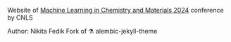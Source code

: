 Website of [Machine Learning in Chemistry and Materials 2024](https://mlcm-24.github.io/) conference by CNLS

[](mlcm-logo.jpg)


Author: Nikita Fedik
Fork of ⚗ alembic-jekyll-theme
